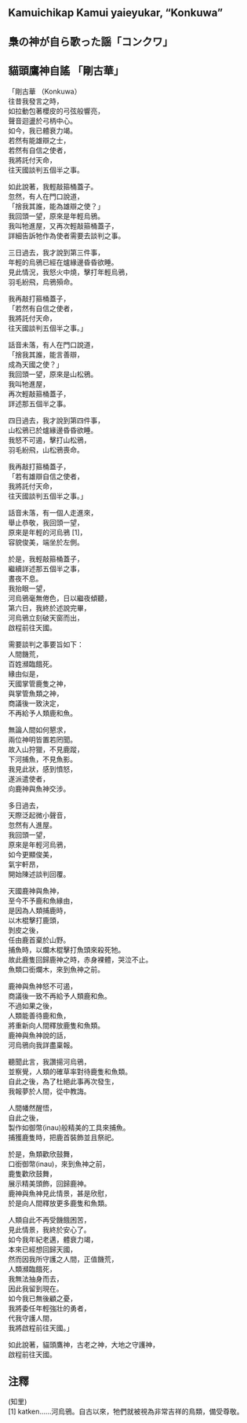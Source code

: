 ## Kamuichikap Kamui yaieyukar, “Konkuwa”   
## 梟の神が自ら歌った謡「コンクワ」  
## 貓頭鷹神自謠 「剛古華」   
  
「剛古華 （Konkuwa）  
往昔我發言之時，  
如拉動包著櫻皮的弓弦般響亮，  
聲音迴盪於弓柄中心。  
如今，我已體衰力竭。  
若然有能雄辯之士，  
若然有自信之使者，  
我將託付天命，  
往天國談判五個半之事。  
  
如此說著，我輕敲箍桶蓋子。  
忽然，有人在門口說道，  
「捨我其誰，能為雄辯之使？」  
我回頭一望，原來是年輕烏鴉。  
我叫牠進屋，又再次輕敲箍桶蓋子，  
詳細告訴牠作為使者需要去談判之事。  
  
三日過去，我才說到第三件事，  
年輕的烏鴉已經在爐緣邊昏昏欲睡。  
見此情況，我怒火中燒，擊打年輕烏鴉，  
羽毛紛飛，烏鴉殞命。  
  
我再敲打箍桶蓋子，  
「若然有自信之使者，  
我將託付天命，  
往天國談判五個半之事。」  
  
話音未落，有人在門口說道，  
「捨我其誰，能言善辯，  
成為天國之使？」  
我回頭一望，原來是山松鴉。  
我叫牠進屋，  
再次輕敲箍桶蓋子，  
詳述那五個半之事。  
  
四日過去，我才說到第四件事，  
山松鴉已於爐緣邊昏昏欲睡。  
我怒不可遏，擊打山松鴉，  
羽毛紛飛，山松鴉喪命。  
  
我再敲打箍桶蓋子，  
「若有雄辯自信之使者，  
我將託付天命，  
往天國談判五個半之事。」  
  
話音未落，有一個人走進來，  
舉止恭敬，我回頭一望，  
原來是年輕的河烏鴉 [1]，  
容貌俊美，端坐於左側。  
  
於是，我輕敲箍桶蓋子，  
繼續詳述那五個半之事，  
晝夜不息。  
我抬眼一望，  
河烏鴉毫無倦色，日以繼夜傾聽，  
第六日，我終於述說完畢，  
河烏鴉立刻破天窗而出，  
啟程前往天國。  
  
需要談判之事要旨如下：  
人間饑荒，  
百姓瀕臨餓死。  
緣由似是，  
天國掌管鹿隻之神，  
與掌管魚類之神，  
商議後一致決定，  
不再給予人類鹿和魚。  
  
無論人間如何懇求，  
兩位神明皆置若罔聞。  
故入山狩獵，不見鹿蹤，  
下河捕魚，不見魚影。  
我見此狀，感到憤怒，  
遂派遣使者，  
向鹿神與魚神交涉。  
  
多日過去，  
天際泛起微小聲音，  
忽然有人進屋。  
我回頭一望，  
原來是年輕河烏鴉，  
如今更顯俊美，  
氣宇軒昂，  
開始陳述談判回覆。  
  
天國鹿神與魚神，  
至今不予鹿和魚緣由，  
是因為人類捕鹿時，  
以木棍擊打鹿頭，  
剝皮之後，  
任由鹿首棄於山野。  
捕魚時，以爛木棍擊打魚頭來殺死牠。  
故此鹿隻回歸鹿神之時，赤身裸體，哭泣不止。  
魚類口銜爛木，來到魚神之前。  
  
鹿神與魚神怒不可遏，  
商議後一致不再給予人類鹿和魚。  
不過如果之後，  
人類能善待鹿和魚，  
將重新向人間釋放鹿隻和魚類。  
鹿神與魚神說的話，  
河烏鴉向我詳盡稟報。  
  
聽聞此言，我讚揚河烏鴉，  
並察覺，人類的確草率對待鹿隻和魚類。  
自此之後，為了杜絕此事再次發生，  
我報夢於人間，從中教誨。  
  
人間幡然醒悟，  
自此之後，  
製作如御幣(inau)般精美的工具來捕魚。  
捕獲鹿隻時，把鹿首裝飾並且祭祀。  
  
於是，魚類歡欣鼓舞，  
口銜御幣(inau)，來到魚神之前，  
鹿隻歡欣鼓舞，  
展示精美頭飾，回歸鹿神。  
鹿神與魚神見此情景，甚是欣慰，  
於是向人間釋放更多鹿隻和魚類。  
  
人類自此不再受饑餓困苦，  
見此情景，我終於安心了。  
如今我年紀老邁，體衰力竭，  
本來已經想回歸天國，  
然而因我所守護之人間，正值饑荒，  
人類瀕臨餓死，  
我無法抽身而去，  
因此我留到現在。  
如今我已無後顧之憂，  
我將委任年輕強壯的勇者，  
代我守護人間，  
我將啟程前往天國。」  
  
如此說著，貓頭鷹神，古老之神，大地之守護神，  
啟程前往天國。  
  
## 注釋  
(知里)  
[1] katken......河烏鴉。自古以來，牠們就被視為非常吉祥的鳥類，備受尊敬。